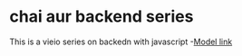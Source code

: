 # chai aur backend series

This is a vieio series on backedn with javascript
-[Model link](https://app.eraser.io/workspace/YtPqZ1VogxGy1jzIDkzj)